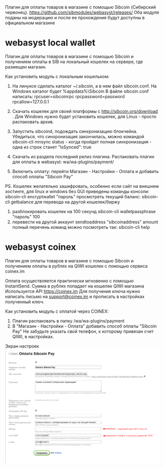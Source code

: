 Плагин для оплаты товаров в магазине с помощью Sibcoin (Сибирский червонец).
https://github.com/sibmodules/webasyst/releases/
Оба модуля поданы на модерацию и после ее прохождения будут доступны в официальном магазине

# webasyst local wallet 
Плагин для оплаты товаров в магазине с помощью Sibcoin и получением оплаты в SIB на локальный кошелек на сервере, где размещен магазин.


Как установить модуль с локальным кошельком:

1. На линуксе сделать каталог ~/.sibcoin, а в нем файл sibcoin.conf. На Windows каталог будет %appdata%\Sibcoin В файле sibcoin.conf написать: rpcuser=sibcoinrpc rpcpassword=password rpcallow=127.0.0.1 

2. Скачать кошелек для своей платформы с http://sibcoin.org/download . Для Windows нужно будет установить кошелек, для Linux - просто распаковать архив. 

3. Запустить sibcoind, подождать синхронизацию блокчейна. Убедиться, что синхронизация закончилась, можно командой sibcoin-cli mnsync status - когда пройдет полная синхронизация - одна из строк станет "IsSynced": true 

4. Скачать из раздела последний релиз плагина. Распаковать плагин для оплаты в webasyst: wa/wa-plugins/payment/ 

5. Включить оплату: перейти Магазин - Настройки - Оплата и добавить способ оплаты "Sibcoin Pay" 

PS. Кошелек желательно зашифровать, особенно если сайт на внешнем хостинге, для linux и windows без GUI приведены команды консоли: sibcoin-cli encryptwallet "пароль" просмотреть текущий баланс: sibcoin-cli getbalance для перевода на другой кошелек/биржу  
1. разблокировать кошелек на 100 секунд sibcoin-cli walletpassphrase "пароль" 100 
2. перевести на другой аккаунт sendtoaddress "sibcoinaddress" amount полный перечень команд можно посмотреть так: sibcoin-cli help

# webasyst coinex
Плагин для оплаты товаров в магазине с помощью Sibcoin и получением оплаты в рублях на QIWI кошелек с помощью сервиса coinex.im

Оплата осуществляется практически мгновенно с помощью InstantSend. Сумма в рублях попадает на кошелек QIWI магазина
Используется API https://coinex.im
Для получения ключа нужно написать письмо на support@coinex.im и прописать в настройках полученный ключ.

Как установить модуль с оплатой через COINEX:
1. Плагин распаковать в папку /wa/wa-plugins/payment
2. В "Магазин - Настройки - Оплата" добавить способ оплаты "Sibcoin Pay"
Не забудьте указать свой телефон, к которому привязан счет QIWI, в настройках.

Экран настроек
![settings](https://raw.githubusercontent.com/sibmodules/webasyst/master/wiki/settings.png)

